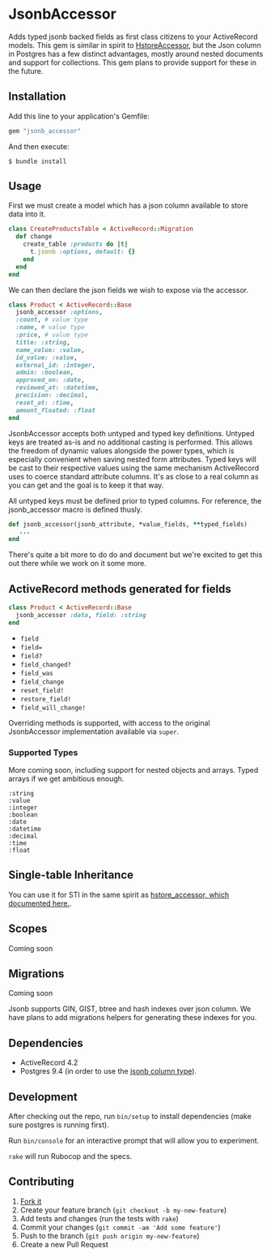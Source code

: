 # JsonbAccessor

Adds typed jsonb backed fields as first class citizens to your ActiveRecord models. This gem is similar in spirit to [HstoreAccessor](https://github.com/devmynd/hstore_accessor), but the Json column in Postgres has a few distinct advantages, mostly around nested documents and support for collections. This gem plans to provide support for these in the future.

## Installation

Add this line to your application's Gemfile:

```ruby
gem "jsonb_accessor"
```

And then execute:

    $ bundle install

## Usage

First we must create a model which has a json column available to store data into it.

```ruby
class CreateProductsTable < ActiveRecord::Migration
  def change
    create_table :products do |t|
      t.jsonb :options, default: {}
    end
  end
end

```

We can then declare the json fields we wish to expose via the accessor.


```ruby
class Product < ActiveRecord::Base
  jsonb_accessor :options,
  :count, # value type
  :name, # value type
  :price, # value type
  title: :string,
  name_value: :value,
  id_value: :value,
  external_id: :integer,
  admin: :boolean,
  approved_on: :date,
  reviewed_at: :datetime,
  precision: :decimal,
  reset_at: :time,
  amount_floated: :float
end

```

JsonbAccessor accepts both untyped and typed key definitions. Untyped keys are treated as-is and no additional casting is performed. This allows the freedom of dynamic values alongside the power types, which is especially convenient when saving nested form attributes. Typed keys will be cast to their respective values using the same mechanism ActiveRecord uses to coerce standard attribute columns. It's as close to a real column as you can get and the goal is to keep it that way.

All untyped keys must be defined prior to typed columns. For reference, the jsonb_accessor macro is defined thusly.

```ruby
def jsonb_accessor(jsonb_attribute, *value_fields, **typed_fields)
   ...
end
```

There's quite a bit more to do do and document but we're excited to get this out there while we work on it some more.

## ActiveRecord methods generated for fields

```ruby
class Product < ActiveRecord::Base
  jsonb_accessor :data, field: :string
end
```

* `field`
* `field=`
* `field?`
* `field_changed?`
* `field_was`
* `field_change`
* `reset_field!`
* `restore_field!`
* `field_will_change!`

Overriding methods is supported, with access to the original JsonbAccessor implementation available via `super`.


### Supported Types

More coming soon, including support for nested objects and arrays. Typed arrays if we get ambitious enough.

```
:string
:value
:integer
:boolean
:date
:datetime
:decimal
:time
:float
```
## Single-table Inheritance

You can use it for STI in the same spirit as [hstore_accessor, which documented here.](https://github.com/devmynd/hstore_accessor#single-table-inheritance).

## Scopes

Coming soon

## Migrations

Coming soon

Jsonb supports GIN, GIST, btree and hash indexes over json column. We have plans to add migrations helpers for generating these indexes for you.

## Dependencies

- ActiveRecord 4.2
- Postgres 9.4 (in order to use the [jsonb column type](http://www.postgresql.org/docs/9.4/static/datatype-json.html)).


## Development

After checking out the repo, run `bin/setup` to install dependencies (make sure postgres is running first).

Run `bin/console` for an interactive prompt that will allow you to experiment.

`rake` will run Rubocop and the specs.

## Contributing

1. [Fork it](https://github.com/devmynd/jsonb_accessor/fork)
2. Create your feature branch (`git checkout -b my-new-feature`)
3. Add tests and changes (run the tests with `rake`)
4. Commit your changes (`git commit -am 'Add some feature'`)
5. Push to the branch (`git push origin my-new-feature`)
6. Create a new Pull Request
